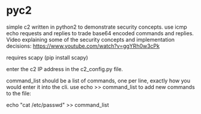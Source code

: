 # pyc2
simple c2 written in python2 to demonstrate security concepts. use icmp echo requests and replies to trade base64 encoded commands and replies. Video explaining some of the security concepts and implementation decisions: https://www.youtube.com/watch?v=ggYRh0w3cPk

requires scapy (pip install scapy)

enter the c2 IP address in the c2_config.py file.

command_list should be a list of commands, one per line, exactly how you would enter it into the cli. use echo >> command_list to add new commands to the file:

echo "cat /etc/passwd" >> command_list
